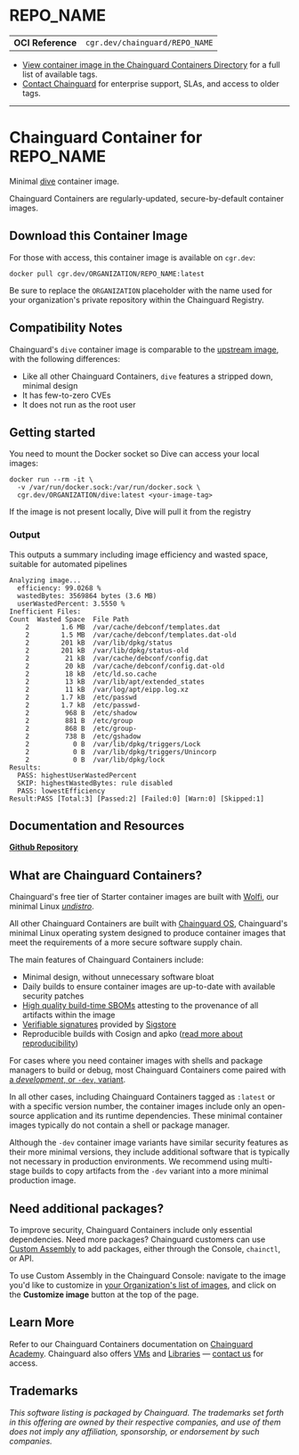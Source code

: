 <!--monopod:start-->
# REPO_NAME
| | |
| - | - |
| **OCI Reference** | `cgr.dev/chainguard/REPO_NAME` |


* [View container image in the Chainguard Containers Directory](https://images.chainguard.dev/directory/image/REPO_NAME/versions) for a full list of available tags.
* [Contact Chainguard](https://www.chainguard.dev/contact?utm_source=readmes) for enterprise support, SLAs, and access to older tags.

---
<!--monopod:end-->

<!--overview:start-->
# Chainguard Container for REPO_NAME

Minimal [dive](https://github.com/wagoodman/dive) container image.

Chainguard Containers are regularly-updated, secure-by-default container images.
<!--overview:end-->

<!--getting:start-->
## Download this Container Image
For those with access, this container image is available on `cgr.dev`:

```
docker pull cgr.dev/ORGANIZATION/REPO_NAME:latest
```

Be sure to replace the `ORGANIZATION` placeholder with the name used for your organization's private repository within the Chainguard Registry.
<!--getting:end-->

<!--body:start-->
## Compatibility Notes

Chainguard's `dive` container image is comparable to the [upstream image](https://github.com/wagoodman/dive), with the following differences:

* Like all other Chainguard Containers, `dive` features a stripped down, minimal design
* It has few-to-zero CVEs
* It does not run as the root user

## Getting started

You need to mount the Docker socket so Dive can access your local images:
```
docker run --rm -it \
  -v /var/run/docker.sock:/var/run/docker.sock \
  cgr.dev/ORGANIZATION/dive:latest <your-image-tag>
```

If the image is not present locally, Dive will pull it from the registry

### Output
This outputs a summary including image efficiency and wasted space, suitable for automated pipelines
```
Analyzing image...
  efficiency: 99.0268 %
  wastedBytes: 3569864 bytes (3.6 MB)
  userWastedPercent: 3.5550 %
Inefficient Files:
Count  Wasted Space  File Path
    2        1.6 MB  /var/cache/debconf/templates.dat
    2        1.5 MB  /var/cache/debconf/templates.dat-old
    2        201 kB  /var/lib/dpkg/status
    2        201 kB  /var/lib/dpkg/status-old
    2         21 kB  /var/cache/debconf/config.dat
    2         20 kB  /var/cache/debconf/config.dat-old
    2         18 kB  /etc/ld.so.cache
    2         13 kB  /var/lib/apt/extended_states
    2         11 kB  /var/log/apt/eipp.log.xz
    2        1.7 kB  /etc/passwd
    2        1.7 kB  /etc/passwd-
    2         968 B  /etc/shadow
    2         881 B  /etc/group
    2         868 B  /etc/group-
    2         738 B  /etc/gshadow
    2           0 B  /var/lib/dpkg/triggers/Lock
    2           0 B  /var/lib/dpkg/triggers/Unincorp
    2           0 B  /var/lib/dpkg/lock
Results:
  PASS: highestUserWastedPercent
  SKIP: highestWastedBytes: rule disabled
  PASS: lowestEfficiency
Result:PASS [Total:3] [Passed:2] [Failed:0] [Warn:0] [Skipped:1]
```

## Documentation and Resources
**[Github Repository](https://github.com/wagoodman/dive)**

<!--body:end-->

## What are Chainguard Containers?

Chainguard's free tier of Starter container images are built with [Wolfi](https://edu.chainguard.dev/open-source/wolfi/overview?utm_source=readmes), our minimal Linux _[undistro](https://edu.chainguard.dev/open-source/wolfi/overview/#why-undistro)_.

All other Chainguard Containers are built with [Chainguard OS](https://edu.chainguard.dev/chainguard/chainguard-os/overview/?utm_source=readmes), Chainguard's minimal Linux operating system designed to produce container images that meet the requirements of a more secure software supply chain.

The main features of Chainguard Containers include:

* Minimal design, without unnecessary software bloat
* Daily builds to ensure container images are up-to-date with available security patches
* [High quality build-time SBOMs](https://edu.chainguard.dev/chainguard/chainguard-images/working-with-images/retrieve-image-sboms/?utm_source=readmes) attesting to the provenance of all artifacts within the image
* [Verifiable signatures](https://edu.chainguard.dev/chainguard/chainguard-images/working-with-images/retrieve-image-sboms/) provided by [Sigstore](https://edu.chainguard.dev/open-source/sigstore/cosign/an-introduction-to-cosign/?utm_source=readmes)
* Reproducible builds with Cosign and apko ([read more about reproducibility](https://www.chainguard.dev/unchained/reproducing-chainguards-reproducible-image-builds?utm_source=readmes))

For cases where you need container images with shells and package managers to build or debug, most Chainguard Containers come paired with [a *development*, or `-dev`, variant](https://edu.chainguard.dev/chainguard/chainguard-images/about/differences-development-production/).

In all other cases, including Chainguard Containers tagged as `:latest` or with a specific version number, the container images include only an open-source application and its runtime dependencies. These minimal container images typically do not contain a shell or package manager.

Although the `-dev` container image variants have similar security features as their more minimal versions, they include additional software that is typically not necessary in production environments. We recommend using multi-stage builds to copy artifacts from the `-dev` variant into a more minimal production image.

## Need additional packages?

To improve security, Chainguard Containers include only essential dependencies. Need more packages? Chainguard customers can use [Custom Assembly](https://edu.chainguard.dev/chainguard/chainguard-images/features/ca-docs/custom-assembly/) to add packages, either through the Console, `chainctl`, or API.

To use Custom Assembly in the Chainguard Console: navigate to the image you'd like to customize in [your Organization's list of images](https://console.chainguard.dev/images/organization), and click on the **Customize image** button at the top of the page.

## Learn More

Refer to our Chainguard Containers documentation on [Chainguard Academy](https://edu.chainguard.dev/?utm_source=readmes). Chainguard also offers [VMs](https://www.chainguard.dev/vms?utm_source=readmes) and [Libraries](https://www.chainguard.dev/libraries?utm_source=readmes) — [contact us](https://www.chainguard.dev/contact?utm_source=readmes) for access.
 

## Trademarks

_This software listing is packaged by Chainguard. The trademarks set forth in this offering are owned by their respective companies, and use of them does not imply any affiliation, sponsorship, or endorsement by such companies._